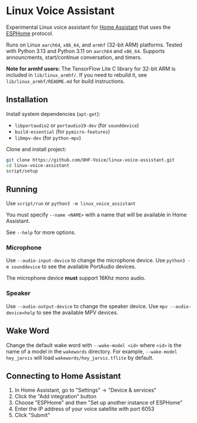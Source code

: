 # Linux Voice Assistant

Experimental Linux voice assistant for [Home Assistant][homeassistant] that uses the [ESPHome][esphome] protocol.

Runs on Linux `aarch64`, `x86_64`, and `armhf` (32-bit ARM) platforms. Tested with Python 3.13 and Python 3.11 on `aarch64` and `x86_64`.
Supports announcments, start/continue conversation, and timers.

**Note for armhf users:** The TensorFlow Lite C library for 32-bit ARM is included in `lib/linux_armhf/`. If you need to rebuild it, see `lib/linux_armhf/README.md` for build instructions.

## Installation

Install system dependencies (`apt-get`):

* `libportaudio2` or `portaudio19-dev` (for `sounddevice`)
* `build-essential` (for `pymicro-features`)
* `libmpv-dev` (for `python-mpv`)

Clone and install project:

``` sh
git clone https://github.com/OHF-Voice/linux-voice-assistant.git
cd linux-voice-assistant
script/setup
```

## Running

Use `script/run` or `python3 -m linux_voice_assistant`

You must specify `--name <NAME>` with a name that will be available in Home Assistant.

See `--help` for more options.

### Microphone

Use `--audio-input-device` to change the microphone device. Use `python3 -m sounddevice` to see the available PortAudio devices. 

The microphone device **must** support 16Khz mono audio.

### Speaker

Use `--audio-output-device` to change the speaker device. Use `mpv --audio-device=help` to see the available MPV devices.

## Wake Word

Change the default wake word with `--wake-model <id>` where `<id>` is the name of a model in the `wakewords` directory. For example, `--wake-model hey_jarvis` will load `wakewords/hey_jarvis.tflite` by default.


## Connecting to Home Assistant

1. In Home Assistant, go to "Settings" -> "Device & services"
2. Click the "Add integration" button
3. Choose "ESPHome" and then "Set up another instance of ESPHome"
4. Enter the IP address of your voice satellite with port 6053
5. Click "Submit"

<!-- Links -->
[homeassistant]: https://www.home-assistant.io/
[esphome]: https://esphome.io/
